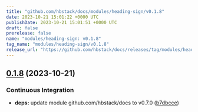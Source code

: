 ```yaml
---
title: "github.com/hbstack/docs/modules/heading-sign/v0.1.8"
date: 2023-10-21 15:01:22 +0000 UTC
publishDate: 2023-10-21 15:01:51 +0000 UTC
draft: false
prerelease: false
name: "modules/heading-sign: v0.1.8"
tag_name: "modules/heading-sign/v0.1.8"
release_url: "https://github.com/hbstack/docs/releases/tag/modules/heading-sign/v0.1.8"
---
```


## [0.1.8](https://github.com/hbstack/docs/compare/modules/heading-sign/v0.1.7...modules/heading-sign/v0.1.8) (2023-10-21)


### Continuous Integration

* **deps:** update module github.com/hbstack/docs to v0.7.0 ([b7dbcce](https://github.com/hbstack/docs/commit/b7dbcce85a2b8d715e1a1c3650091fc23eaf4622))
